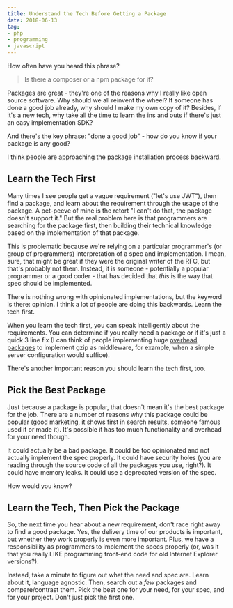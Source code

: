 ```yaml
---
title: Understand the Tech Before Getting a Package
date: 2018-06-13
tag:
- php
- programming
- javascript
---
```

How often have you heard this phrase?

<!--more-->

> Is there a composer or a npm package for it?

Packages are great - they're one of the reasons why I really like open source software.  Why should we all reinvent the wheel?  If someone has done a good job already, why should I make my own copy of it?  Besides, if it's a new tech, why take all the time to learn the ins and outs if there's just an easy implementation SDK?

And there's the key phrase: "done a good job" - how do you know if your package is any good?

I think people are approaching the package installation process backward.

## Learn the Tech First

Many times I see people get a vague requirement ("let's use JWT"), then find a package, and learn about the requirement through the usage of the package.  A pet-peeve of mine is the retort "I can't do that, the package doesn't support it."  But the real problem here is that programmers are searching for the package first, then building their technical knowledge based on the implementation of that package.

This is problematic because we're relying on a particular programmer's (or group of programmers) interpretation of a spec and implementation.  I mean, sure, that might be great if they were the original writer of the RFC, but that's probably not them. Instead, it is someone - potentially a popular programmer or a good coder - that has decided that _this_ is the way that spec should be implemented.

There is nothing wrong with opinionated implementations, but the keyword is there: opinion.  I think a lot of people are doing this backwards.  Learn the tech first.

When you learn the tech first, you can speak intelligently about the requirements. You can determine if you really need a package or if it's just a quick 3 line fix (I can think of people implementing huge [overhead packages](https://github.com/aaronsaray/slimphp-compression-middleware) to implement gzip as middleware, for example, when a simple server configuration would suffice).  

There's another important reason you should learn the tech first, too.

## Pick the Best Package

Just because a package is popular, that doesn't mean it's the best package for the job.  There are a number of reasons why this package could be popular (good marketing, it shows first in search results, someone famous used it or made it).  It's possible it has too much functionality and overhead for your need though.  

It could actually be a bad package.  It could be too opinionated and not actually implement the spec properly. It could have security holes (you are reading through the source code of all the packages you use, right?).  It could have memory leaks.  It could use a deprecated version of the spec.  

How would you know?

## Learn the Tech, Then Pick the Package

So, the next time you hear about a new requirement, don't race right away to find a good package.  Yes, the delivery time of our products is important, but whether they work properly is even more important.  Plus, we have a responsibility as programmers to implement the specs properly (or, was it that you really LIKE programming front-end code for old Internet Explorer versions?).

Instead, take a minute to figure out what the need and spec are.  Learn about it, language agnostic.  Then, search out a _few_ packages and compare/contrast them.  Pick the best one for your need, for your spec, and for your project.  Don't just pick the first one.